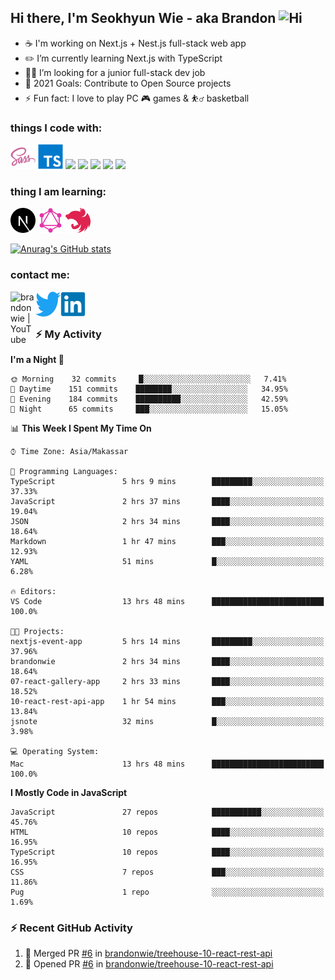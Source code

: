 ## Hi there, I'm Seokhyun Wie - aka Brandon <img src='https://qpluspicture.oss-cn-beijing.aliyuncs.com/6LjjQA/Hi.gif' alt='Hi' width="24"/>

- ☕ I'm working on Next.js + Nest.js full-stack web app
- ✏️ I’m currently learning Next.js with TypeScript
- 👨‍💻 I’m looking for a junior full-stack dev job
- 🎯 2021 Goals: Contribute to Open Source projects
- ⚡ Fun fact: I love to play PC 🎮 games️ \& ⛹️‍♂️ basketball

### things I code with:

<img src="https://raw.githubusercontent.com/devicons/devicon/master/icons/sass/sass-original.svg" width="40px"> <img src="https://raw.githubusercontent.com/devicons/devicon/master/icons/typescript/typescript-original.svg" width="40px"> <img src="https://cdn.jsdelivr.net/gh/devicons/devicon@latest/icons/javascript/javascript-original.svg" width="40px"> <img src="https://cdn.jsdelivr.net/gh/devicons/devicon@latest/icons/react/react-original.svg" width="40px"> <img src="https://cdn.jsdelivr.net/gh/devicons/devicon@latest/icons/nodejs/nodejs-plain.svg" width="40px"> <img src="https://cdn.jsdelivr.net/gh/devicons/devicon@latest/icons/git/git-original.svg" width="40px"> <img src="https://cdn.jsdelivr.net/gh/devicons/devicon@latest/icons/mongodb/mongodb-original.svg" width="40px">

### thing I am learning:

<img src="https://raw.githubusercontent.com/devicons/devicon/master/icons/nextjs/nextjs-original.svg" width="40px"> <img src="https://raw.githubusercontent.com/devicons/devicon/master/icons/graphql/graphql-plain.svg" width="40px"> <img src="https://raw.githubusercontent.com/devicons/devicon/master/icons/nestjs/nestjs-plain.svg" width="40px">

<!-- GitHub Stats -->

[![Anurag's GitHub stats](https://github-readme-stats.vercel.app/api?username=brandonwie&show_icons=true&title_color=ffc857&icon_color=8ac926&text_color=daf7dc&bg_color=151515&hide=stars&custom_title=Brandon's GitHub Stats)](https://github.com/anuraghazra/github-readme-stats)

### contact me:

[<img align="left" alt="brandonwie | YouTube" width="40px" src="https://iconape.com/wp-content/png_logo_vector/youtube-social-white-squircle.png" />][youtube] [<img align="left" alt="brandonwie | Twitter" width="40px" src="https://raw.githubusercontent.com/devicons/devicon/master/icons/twitter/twitter-original.svg" />][twitter] [<img align="left" alt="brandonwie | LinkedIn" width="40px" src="https://raw.githubusercontent.com/devicons/devicon/master/icons/linkedin/linkedin-original.svg" />][linkedin]

<br />
<br />

### ⚡ My Activity

<!--START_SECTION:waka-->
**I'm a Night 🦉** 

```text
🌞 Morning    32 commits     █░░░░░░░░░░░░░░░░░░░░░░░░   7.41% 
🌆 Daytime    151 commits    ████████░░░░░░░░░░░░░░░░░   34.95% 
🌃 Evening    184 commits    ██████████░░░░░░░░░░░░░░░   42.59% 
🌙 Night      65 commits     ███░░░░░░░░░░░░░░░░░░░░░░   15.05%

```


📊 **This Week I Spent My Time On** 

```text
⌚︎ Time Zone: Asia/Makassar

💬 Programming Languages: 
TypeScript               5 hrs 9 mins        █████████░░░░░░░░░░░░░░░░   37.33% 
JavaScript               2 hrs 37 mins       ████░░░░░░░░░░░░░░░░░░░░░   19.04% 
JSON                     2 hrs 34 mins       ████░░░░░░░░░░░░░░░░░░░░░   18.64% 
Markdown                 1 hr 47 mins        ███░░░░░░░░░░░░░░░░░░░░░░   12.93% 
YAML                     51 mins             █░░░░░░░░░░░░░░░░░░░░░░░░   6.28%

🔥 Editors: 
VS Code                  13 hrs 48 mins      █████████████████████████   100.0%

🐱‍💻 Projects: 
nextjs-event-app         5 hrs 14 mins       █████████░░░░░░░░░░░░░░░░   37.96% 
brandonwie               2 hrs 34 mins       ████░░░░░░░░░░░░░░░░░░░░░   18.64% 
07-react-gallery-app     2 hrs 33 mins       ████░░░░░░░░░░░░░░░░░░░░░   18.52% 
10-react-rest-api-app    1 hr 54 mins        ███░░░░░░░░░░░░░░░░░░░░░░   13.84% 
jsnote                   32 mins             █░░░░░░░░░░░░░░░░░░░░░░░░   3.98%

💻 Operating System: 
Mac                      13 hrs 48 mins      █████████████████████████   100.0%

```

**I Mostly Code in JavaScript** 

```text
JavaScript               27 repos            ███████████░░░░░░░░░░░░░░   45.76% 
HTML                     10 repos            ████░░░░░░░░░░░░░░░░░░░░░   16.95% 
TypeScript               10 repos            ████░░░░░░░░░░░░░░░░░░░░░   16.95% 
CSS                      7 repos             ███░░░░░░░░░░░░░░░░░░░░░░   11.86% 
Pug                      1 repo              ░░░░░░░░░░░░░░░░░░░░░░░░░   1.69%

```



<!--END_SECTION:waka-->

### ⚡ Recent GitHub Activity

<!--START_SECTION:activity-->
1. 🎉 Merged PR [#6](https://github.com/brandonwie/treehouse-10-react-rest-api/pull/6) in [brandonwie/treehouse-10-react-rest-api](https://github.com/brandonwie/treehouse-10-react-rest-api)
2. 💪 Opened PR [#6](https://github.com/brandonwie/treehouse-10-react-rest-api/pull/6) in [brandonwie/treehouse-10-react-rest-api](https://github.com/brandonwie/treehouse-10-react-rest-api)
<!--END_SECTION:activity-->

[youtube]: https://www.youtube.com/channel/UC7tk3UT7nn3cZNC2KBdb-4Q
[linkedin]: https://linkedin.com/in/brandonwie
[twitter]: https://twitter.com/brandonwie
